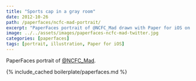 ```yaml
---
title: "Sports cap in a gray room"
date: 2012-10-26
path: /paperfaces/ncfc-mad-portrait/
excerpt: "PaperFaces portrait of @NCFC_Mad drawn with Paper for iOS on an iPad."
image: ../../assets/images/paperfaces-ncfc-mad-twitter.jpg
categories: [paperfaces]
tags: [portrait, illustration, Paper for iOS]
---
```


PaperFaces portrait of [@NCFC_Mad](https://twitter.com/NCFC_Mad).

{% include_cached boilerplate/paperfaces.md %}
